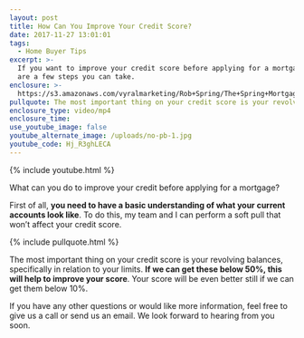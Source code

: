 ```yaml
---
layout: post
title: How Can You Improve Your Credit Score?
date: 2017-11-27 13:01:01
tags:
  - Home Buyer Tips
excerpt: >-
  If you want to improve your credit score before applying for a mortgage, there
  are a few steps you can take.
enclosure: >-
  https://s3.amazonaws.com/vyralmarketing/Rob+Spring/The+Spring+Mortgage+Team+Presents-+How+Can+You+Improve+Your+Credit+Score%253F.mp4
pullquote: The most important thing on your credit score is your revolving balances.
enclosure_type: video/mp4
enclosure_time:
use_youtube_image: false
youtube_alternate_image: /uploads/no-pb-1.jpg
youtube_code: Hj_R3ghLECA
---
```



{% include youtube.html %}

What can you do to improve your credit before applying for a mortgage?

First of all, **you need to have a basic understanding of what your current accounts look like**. To do this, my team and I can perform a soft pull that won’t affect your credit score.

{% include pullquote.html %}

The most important thing on your credit score is your revolving balances, specifically in relation to your limits. **If we can get these below 50%, this will help to improve your score**. Your score will be even better still if we can get them below 10%.

If you have any other questions or would like more information, feel free to give us a call or send us an email. We look forward to hearing from you soon.